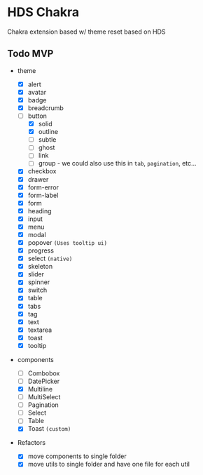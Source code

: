 # HDS Chakra

Chakra extension based w/ theme reset based on HDS

## Todo MVP

- theme

  - [x] alert
  - [x] avatar
  - [x] badge
  - [x] breadcrumb
  - [ ] button
    - [x] solid
    - [x] outline
    - [ ] subtle
    - [ ] ghost
    - [ ] link
    - [ ] group - we could also use this in `tab`, `pagination`, etc...
  - [x] checkbox
  - [x] drawer
  - [x] form-error
  - [x] form-label
  - [x] form
  - [x] heading
  - [x] input
  - [x] menu
  - [x] modal
  - [x] popover `(Uses tooltip ui)`
  - [x] progress
  - [x] select `(native)`
  - [x] skeleton
  - [x] slider
  - [x] spinner
  - [x] switch
  - [x] table
  - [x] tabs
  - [x] tag
  - [x] text
  - [x] textarea
  - [x] toast
  - [x] tooltip

- components

  - [ ] Combobox
  - [ ] DatePicker
  - [x] Multiline
  - [ ] MultiSelect
  - [ ] Pagination
  - [ ] Select
  - [ ] Table
  - [x] Toast `(custom)`

- Refactors

  - [x] move components to single folder
  - [x] move utils to single folder and have one file for each util
